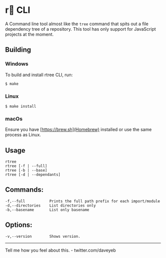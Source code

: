 # r🌲 CLI 
A Command line tool almost like the `tree` command that spits out a file dependency tree of a repository. This tool has only support for JavaScript projects at the moment.


## Building 

### Windows 

To build and install rtree CLI, run:

```
$ make 
```

### Linux 

```
$ make install 
```

### macOs 

Ensure you have [https://brew.sh](Homebrew) installed or use the same process as Linux. 

## Usage 
    rtree
    rtree [-f | --full]
    rtree [-b | --base]
    rtree [-d | --dependants]
## Commands:
    -f,--full           Prints the full path prefix for each import/module 
    -d,--directories    List directories only 
    -b,--basename       List only basename
## Options:
    -v,--version        Shows version. 

--- 

Tell me how you feel about this. 
    - twitter.com/daveyeb


